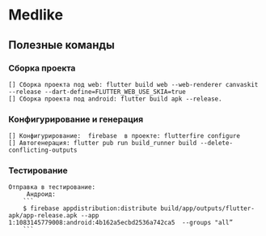 # Medlike

## Полезные команды
### Сборка проекта
    [] Cборка проекта под web: flutter build web --web-renderer canvaskit --release --dart-define=FLUTTER_WEB_USE_SKIA=true
    [] Cборка проекта под android: flutter build apk --release.

### Конфигурирование и генерация
    [] Конфигурирование:  firebase  в проекте: flutterfire configure
    [] Автогенерация: flutter pub run build_runner build --delete-conflicting-outputs

### Тестирование
    Отправка в тестирование:
         Андроид: 
        ```
        $ firebase appdistribution:distribute build/app/outputs/flutter-apk/app-release.apk --app 1:1083145779008:android:4b162a5ecbd2536a742ca5  --groups "all”
        ```


 

